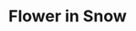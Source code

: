 ---
layout: post
title:  "Flower in Snow"
image: assets/images/1518878647663.jpg
image-small: true
tags:
 - Gallery
---